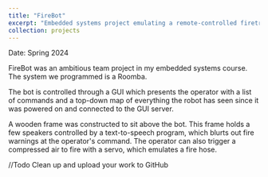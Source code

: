 ```yaml
---
title: "FireBot"
excerpt: "Embedded systems project emulating a remote-controlled firetruck<br/><img src='/images/firebot.png'>"
collection: projects
---
```


Date: Spring 2024

FireBot was an ambitious team project in my embedded systems course. The system we programmed is a Roomba. 

The bot is controlled through a GUI which presents the operator with a list of commands and a top-down map of everything the robot has seen since it was powered on and connected to the GUI server. 

A wooden frame was constructed to sit above the bot. This frame holds a few speakers controlled by a text-to-speech program, which blurts out fire warnings at the operator's command. The operator can also trigger a compressed air to fire with a servo, which emulates a fire hose. 

//Todo Clean up and upload your work to GitHub